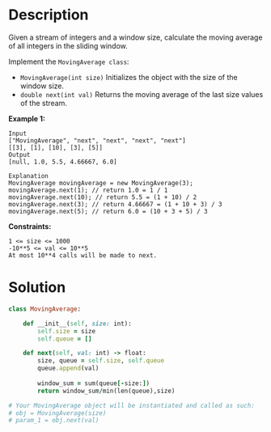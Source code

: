 # Description
Given a stream of integers and a window size, calculate the moving average of all integers in the sliding window.

Implement the `MovingAverage class`:

+ `MovingAverage(int size)` Initializes the object with the size of the window size.
+ `double next(int val)` Returns the moving average of the last size values of the stream.
 
**Example 1:**
```
Input
["MovingAverage", "next", "next", "next", "next"]
[[3], [1], [10], [3], [5]]
Output
[null, 1.0, 5.5, 4.66667, 6.0]

Explanation
MovingAverage movingAverage = new MovingAverage(3);
movingAverage.next(1); // return 1.0 = 1 / 1
movingAverage.next(10); // return 5.5 = (1 + 10) / 2
movingAverage.next(3); // return 4.66667 = (1 + 10 + 3) / 3
movingAverage.next(5); // return 6.0 = (10 + 3 + 5) / 3
```
**Constraints:**
```
1 <= size <= 1000
-10**5 <= val <= 10**5
At most 10**4 calls will be made to next.
```
# Solution
```ruby
class MovingAverage:

    def __init__(self, size: int):
        self.size = size
        self.queue = []

    def next(self, val: int) -> float:
        size, queue = self.size, self.queue
        queue.append(val)
        
        window_sum = sum(queue[-size:])
        return window_sum/min(len(queue),size)

# Your MovingAverage object will be instantiated and called as such:
# obj = MovingAverage(size)
# param_1 = obj.next(val)
```
